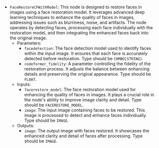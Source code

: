 - `FaceRestoreCFWithModel`: This node is designed to restore faces in images using a face restoration model. It leverages advanced deep learning techniques to enhance the quality of faces in images, addressing issues such as blurriness, noise, and artifacts. The node operates by detecting faces, processing each face individually with the restoration model, and then integrating the enhanced faces back into the original image.
    - Parameters:
        - `facedetection`: The face detection model used to identify faces within the input image. It ensures that each face is accurately detected before restoration. Type should be `COMBO[STRING]`.
        - `codeformer_fidelity`: A parameter controlling the fidelity of the restoration process. It adjusts the balance between enhancing details and preserving the original appearance. Type should be `FLOAT`.
    - Inputs:
        - `facerestore_model`: The face restoration model used for enhancing the quality of faces in images. It plays a crucial role in the node's ability to improve image clarity and detail. Type should be `FACERESTORE_MODEL`.
        - `image`: The input image containing faces to be restored. This image is processed to detect and enhance faces individually. Type should be `IMAGE`.
    - Outputs:
        - `image`: The output image with faces restored. It showcases the enhanced clarity and detail of faces after processing. Type should be `IMAGE`.
